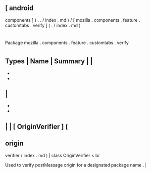 [
android
-
components
]
(
.
.
/
index
.
md
)
/
[
mozilla
.
components
.
feature
.
customtabs
.
verify
]
(
.
/
index
.
md
)
#
#
Package
mozilla
.
components
.
feature
.
customtabs
.
verify
#
#
#
Types
|
Name
|
Summary
|
|
-
-
-
|
-
-
-
|
|
[
OriginVerifier
]
(
-
origin
-
verifier
/
index
.
md
)
|
class
OriginVerifier
<
br
>
Used
to
verify
postMessage
origin
for
a
designated
package
name
.
|
